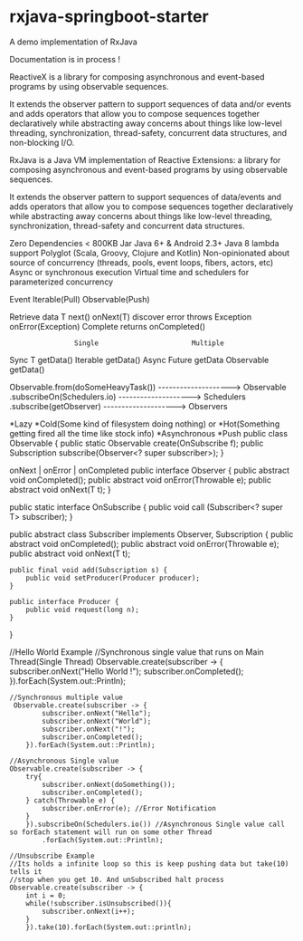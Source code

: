 # rxjava-springboot-starter
A demo implementation of RxJava

Documentation is in process !

ReactiveX is a library for composing asynchronous and event-based programs by using observable sequences.

It extends the observer pattern to support sequences of data and/or events and adds operators that allow you to compose sequences together declaratively while abstracting away concerns about things like low-level threading, synchronization, thread-safety, concurrent data structures, and non-blocking I/O.

RxJava is a Java VM implementation of Reactive Extensions: a library for composing asynchronous and event-based programs by using observable sequences.

It extends the observer pattern to support sequences of data/events and adds operators that allow you to compose sequences together declaratively while abstracting away concerns about things like low-level threading, synchronization, thread-safety and concurrent data structures.

 Zero Dependencies
 < 800KB Jar
 Java 6+ & Android 2.3+
 Java 8 lambda support
 Polyglot (Scala, Groovy, Clojure and Kotlin)
 Non-opinionated about source of concurrency (threads, pools, event loops, fibers, actors, etc)
 Async or synchronous execution
 Virtual time and schedulers for parameterized concurrency


 Event              Iterable(Pull)               Observable(Push)

Retrieve data      T next()                     onNext(T)
discover error     throws Exception             onError(Exception)
Complete           returns                      onCompleted()


                    Single                       Multiple

 Sync               T getData()                  Iterable<T> getData()
 Async              Future<T> getData            Observable<T> getData()

 Observable.from(doSomeHeavyTask()) --------------------> Observable
 .subscribeOn(Schedulers.io)        --------------------> Schedulers
 .subscribe(getObserver)            --------------------> Observers


 *Lazy
 *Cold(Some kind of filesystem doing nothing) or
 *Hot(Something getting fired all the time like stock info)
 *Asynchronous
 *Push
 public class Observable<T> {
     public static <T> Observable<T> create(OnSubscribe<T> f);
     public Subscription subscribe(Observer<? super subscriber>);
 }

 onNext | onError | onCompleted
 public interface Observer<T> {
     public abstract void onCompleted();
     public abstract void onError(Throwable e);
     public abstract void onNext(T t);
 }

public static interface OnSubscribe<T> {
    public void call (Subscriber<? super T> subscriber);
}

public abstract class Subscriber<T> implements Observer<T>, Subscription {
    public abstract void onCompleted();
    public abstract void onError(Throwable e);
    public abstract void onNext(T t);

    public final void add(Subscription s) {
        public void setProducer(Producer producer);
    }

    public interface Producer {
        public void request(long n);
    }
}

//Hello World Example
//Synchronous single value that runs on Main Thread(Single Thread)
Observable.create(subscriber -> {
    subscriber.onNext("Hello World !");
    subscriber.onCompleted();
}).forEach(System.out::Println);

    //Synchronous multiple value
     Observable.create(subscriber -> {
            subscriber.onNext("Hello");
            subscriber.onNext("World");
            subscriber.onNext("!");
            subscriber.onCompleted();
        }).forEach(System.out::Println);

    //Asynchronous Single value
    Observable.create(subscriber -> {
        try{
            subscriber.onNext(doSomething());
            subscriber.onCompleted();
        } catch(Throwable e) {
            subscriber.onError(e); //Error Notification
        }
        }).subscribeOn(Schedulers.io()) //Asynchronous Single value call so forEach statement will run on some other Thread
            .forEach(System.out::Println);

    //Unsubscribe Example
    //Its holds a infinite loop so this is keep pushing data but take(10) tells it
    //stop when you get 10. And unSubscribed halt process
    Observable.create(subscriber -> {
        int i = 0;
        while(!subscriber.isUnsubscribed()){
            subscriber.onNext(i++);
        }
        }).take(10).forEach(System.out::println);

